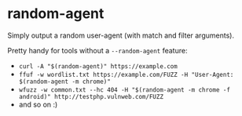 # random-agent
 Simply output a random user-agent (with match and filter arguments).
 
 Pretty handy for tools without a `--random-agent` feature:
 
- `curl -A "$(random-agent)" https://example.com`
- `ffuf -w wordlist.txt https://example.com/FUZZ -H "User-Agent: $(random-agent -m chrome)"`
- `wfuzz -w common.txt --hc 404 -H "$(random-agent -m chrome -f android)" http://testphp.vulnweb.com/FUZZ`
- and so on :)

